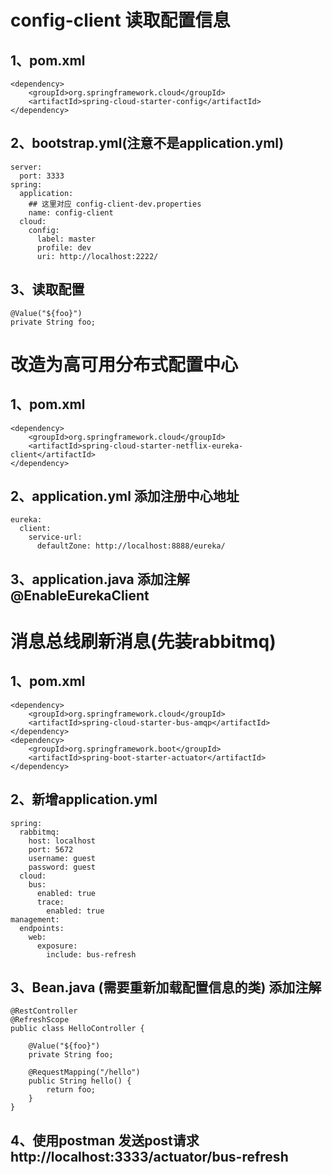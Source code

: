 config-client 读取配置信息
===

1、pom.xml
---
    <dependency>
        <groupId>org.springframework.cloud</groupId>
        <artifactId>spring-cloud-starter-config</artifactId>
    </dependency>
    
2、bootstrap.yml(注意不是application.yml)
---
    server:
      port: 3333
    spring:
      application:
        ## 这里对应 config-client-dev.properties
        name: config-client
      cloud:
        config:
          label: master
          profile: dev
          uri: http://localhost:2222/

3、读取配置
---
    @Value("${foo}")
    private String foo;
    
    
改造为高可用分布式配置中心
===

1、pom.xml
---
    <dependency>
        <groupId>org.springframework.cloud</groupId>
        <artifactId>spring-cloud-starter-netflix-eureka-client</artifactId>
    </dependency>

2、application.yml 添加注册中心地址
---
    eureka:
      client:
        service-url:
          defaultZone: http://localhost:8888/eureka/
    
3、application.java 添加注解 @EnableEurekaClient
---

消息总线刷新消息(先装rabbitmq)
===

1、pom.xml
---
    <dependency>
        <groupId>org.springframework.cloud</groupId>
        <artifactId>spring-cloud-starter-bus-amqp</artifactId>
    </dependency>
    <dependency>
        <groupId>org.springframework.boot</groupId>
        <artifactId>spring-boot-starter-actuator</artifactId>
    </dependency>

2、新增application.yml
---
    spring:
      rabbitmq:
        host: localhost
        port: 5672
        username: guest
        password: guest
      cloud:
        bus:
          enabled: true
          trace:
            enabled: true
    management:
      endpoints:
        web:
          exposure:
            include: bus-refresh

3、Bean.java (需要重新加载配置信息的类) 添加注解 
---
    @RestController
    @RefreshScope
    public class HelloController {
    
        @Value("${foo}")
        private String foo;
    
        @RequestMapping("/hello")
        public String hello() {
            return foo;
        }
    }

4、使用postman 发送post请求 http://localhost:3333/actuator/bus-refresh
---